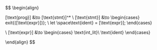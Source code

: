 $$
\begin{align}

[\text{prog}] &\to [\text{stmt}]^*
\\ [\text{stmt}] &\to 
\begin{cases}
    exit{([\text{expr}])}; \\
    let \space\text{ident} = [\text{expr}];
\end{cases}


\\ [\text{expr}] &\to 
\begin{cases}
    \text{int\_lit}\\
    \text{ident}
\end{cases}

\end{align}
$$
